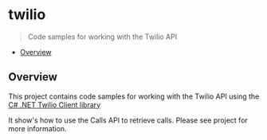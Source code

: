 # twilio

> Code samples for working with the Twilio API

* [Overview](#overview)

<a name="overview"></a>
## Overview

This project contains code samples for working with the Twilio API using the [C# .NET Twilio Client library](https://github.com/twilio/twilio-csharp)

It show's how to use the Calls API to retrieve calls. Please see project for more information.
